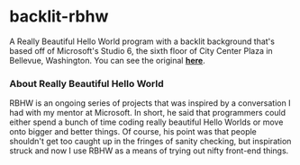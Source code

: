 # backlit-rbhw
A Really Beautiful Hello World program with a backlit background that's based off of Microsoft's Studio 6, the sixth floor of City Center Plaza in Bellevue, Washington. You can see the original <strong><a href="https://media.giphy.com/media/viNyMmcUYZ2O4/giphy.gif">here</a></strong>.

### About Really Beautiful Hello World
RBHW is an ongoing series of projects that was inspired by a conversation I had with my mentor at Microsoft. 
In short, he said that programmers could either spend a bunch of time coding really beautiful Hello Worlds or move onto bigger and better things. Of course, his point was that people shouldn't get too caught up in the fringes of sanity checking, but inspiration struck and now I use RBHW as a means of trying out nifty front-end things. 
